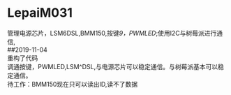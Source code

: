 # LepaiM031
管理电源芯片，LSM6DSL,BMM150,按键*9，PWMLED*;使用I2C与树莓派进行通信,	
##2019-11-04	
重构了代码	
调通按键，PWMLED,LSM^DSL,与电源芯片可以稳定通信。与树莓派基本可以稳定通信。	 
待工作：BMM150现在只可以读出ID,读不了数据	
